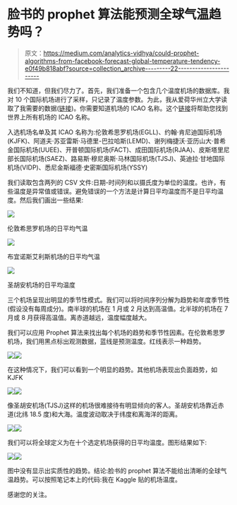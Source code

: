 # 脸书的 prophet 算法能预测全球气温趋势吗？

> 原文：<https://medium.com/analytics-vidhya/could-prophet-algorithms-from-facebook-forecast-global-temperature-tendency-e0f49b818abf?source=collection_archive---------22----------------------->

我们不知道，但我们尽力了。首先，我们准备一个包含几个温度机场的数据库。我对 10 个国际机场进行了采样，只记录了温度参数。为此，我从爱荷华州立大学读取了我需要的数据([链接](https://mesonet.agron.iastate.edu/request/download.phtml))。你需要知道机场的 ICAO 名称。这个[链接](https://www.windy.com/es/-Acumulaci%C3%B3n-de-lluvia-rainAccu?rainAccu,2020-02-15-18,41.444,-8.322,5,i:pressure,m:eQcafUA)将帮助您找到世界上所有机场的 ICAO 名称。

入选机场名单及其 ICAO 名称为:伦敦希思罗机场(EGLL)、约翰·肯尼迪国际机场(KJFK)、阿道夫·苏亚雷斯·马德里-巴拉哈斯(LEMD)、谢列梅捷沃·亚历山大·普希金国际机场(UUEE)、开普顿国际机场(FACT)、成田国际机场(RJAA)、皮斯塔里尼部长国际机场(SAEZ)、路易斯·穆尼奥斯·马林国际机场(TJSJ)、英迪拉·甘地国际机场(VIDP)、悉尼金斯福德·史密斯国际机场(YSSY)

我们读取包含两列的 CSV 文件:日期-时间列和以摄氏度为单位的温度。也许，有些温度是异常值或错误。避免错误的一个方法是计算日平均温度而不是日平均温度。然后我们画出一些结果:

![](img/865b651fc412c994a282bf39832edc15.png)

伦敦希思罗机场的日平均气温

![](img/8167cb6b9fc7943bde6648b4eda619cb.png)

布宜诺斯艾利斯机场的日平均气温

![](img/54922a0d988f64b9b68741f1b7578fda.png)

圣胡安机场的日平均温度

三个机场呈现出明显的季节性模式。我们可以将时间序列分解为趋势和年度季节性(假设没有每周成分)。南半球的机场在 1 月或 2 月达到高温值。北半球的机场在 7 月或 8 月获得高温值。离赤道越远，温度幅度越大。

我们可以应用 Prophet 算法来找出每个机场的趋势和季节性因素。在伦敦希思罗机场，我们用黑点标出观测数据，蓝线是预测温度。红线表示一种趋势。

![](img/a49374e7ebec73b88d3a884951f0e975.png)![](img/f3ca41b71b326f142e455439876ef393.png)

在这种情况下，我们可以看到一个明显的趋势。其他机场表现出负面趋势，如 KJFK

![](img/cbcf002633e1d945648ded445855cf7a.png)![](img/cc491150bfae1eb81b8d848f948f7874.png)

像圣胡安机场(TJSJ)这样的机场很难接待有明显倾向的客人。圣胡安机场靠近赤道(北纬 18.5 度)和大海。温度波动取决于纬度和离海洋的距离。

![](img/d93220e25c24a442d2684729a909c576.png)![](img/704ef2d79692ad4e38284cd91d0b3be6.png)

我们可以将全球定义为在十个选定机场获得的日平均温度。图形结果如下:

![](img/b8d06f7f11fda274a2dc86327ebcca00.png)![](img/57a37250361335bd7b5294bde601a22c.png)

图中没有显示出实质性的趋势。结论:脸书的 prophet 算法不能给出清晰的全球气温趋势。可以按照笔记本上的代码:我在 Kaggle 贴的机场温度。

感谢您的关注。